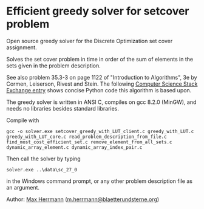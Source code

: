 Efficient greedy solver for setcover problem
============================================

Open source greedy solver for the Discrete Optimization set cover assignment.

Solves the set cover problem in time in order of the sum of elements in the sets given in the problem description.

See also problem 35.3-3 on page 1122 of "Introduction to Algorithms", 3e by Cormen, Leiserson, Rivest and Stein.
The following [Computer Science Stack Exchange entry](https://cs.stackexchange.com/questions/16142/how-to-implement-greedy-set-cover-in-a-way-that-it-runs-in-linear-time) shows concise Python code this algorithm is based upon.

The greedy solver is written in ANSI C, compiles on gcc 8.2.0 (MinGW), and needs no libraries besides standard libraries.

Compile with

`gcc -o solver.exe setcover_greedy_with_LUT_client.c greedy_with_LUT.c greedy_with_LUT_core.c read_problem_description_from_file.c find_most_cost_efficient_set.c remove_element_from_all_sets.c dynamic_array_element.c dynamic_array_index_pair.c`

Then call the solver by typing

`solver.exe ..\data\sc_27_0`

in the Windows command prompt, or any other problem description file as an argument.

Author: [Max Herrmann](https://github.com/minimental) (m.herrmann@blaetterundsterne.org)